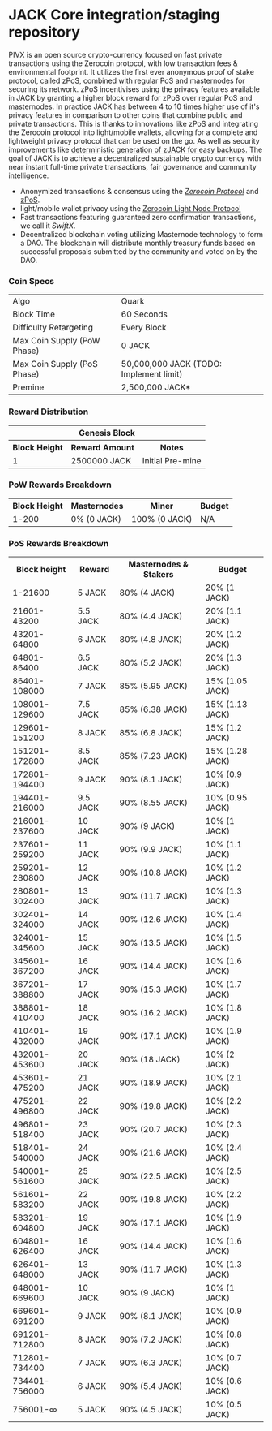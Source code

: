 JACK Core integration/staging repository
=====================================

PIVX is an open source crypto-currency focused on fast private transactions using the Zerocoin protocol, with low transaction fees & environmental footprint.  It utilizes the first ever anonymous proof of stake protocol, called zPoS, combined with regular PoS and masternodes for securing its network. zPoS incentivises using the privacy features available in JACK by granting a higher block reward for zPoS over regular PoS and masternodes. In practice JACK has between 4 to 10 times higher use of it's privacy features in comparison to other coins that combine public and private transactions. This is thanks to innovations like zPoS and integrating the Zerocoin protocol into light/mobile wallets, allowing for a complete and lightweight privacy protocol that can be used on the go. As well as security improvements like [deterministic generation of zJACK for easy backups.](https://www.reddit.com/r/jack/comments/8gbjf7/how_to_use_deterministic_zerocoin_generation/)
The goal of JACK is to achieve a decentralized sustainable crypto currency with near instant full-time private transactions, fair governance and community intelligence.
- Anonymized transactions & consensus using the [_Zerocoin Protocol_](http://www.pivx.org/zpiv) and [zPoS](https://pivx.org/zpos/).
- light/mobile wallet privacy using the [Zerocoin Light Node Protocol](https://pivx.org/wp-content/uploads/2018/11/Zerocoin_Light_Node_Protocol.pdf)
- Fast transactions featuring guaranteed zero confirmation transactions, we call it _SwiftX_.
- Decentralized blockchain voting utilizing Masternode technology to form a DAO. The blockchain will distribute monthly treasury funds based on successful proposals submitted by the community and voted on by the DAO.

### Coin Specs
<table>
<tr><td>Algo</td><td>Quark</td></tr>
<tr><td>Block Time</td><td>60 Seconds</td></tr>
<tr><td>Difficulty Retargeting</td><td>Every Block</td></tr>
<tr><td>Max Coin Supply (PoW Phase)</td><td>0 JACK</td></tr>
<tr><td>Max Coin Supply (PoS Phase)</td><td>50,000,000 JACK (TODO: Implement limit)</td></tr>
<tr><td>Premine</td><td>2,500,000 JACK*</td></tr>
</table>

### Reward Distribution

<table>
<th colspan=4>Genesis Block</th>
<tr><th>Block Height</th><th>Reward Amount</th><th>Notes</th></tr>
<tr><td>1</td><td>2500000 JACK</td><td>Initial Pre-mine</td></tr>
</table>

### PoW Rewards Breakdown

<table>
<th>Block Height</th><th>Masternodes</th><th>Miner</th><th>Budget</th>
<tr><td>1-200</td><td>0% (0 JACK)</td><td>100% (0 JACK)</td><td>N/A</td></tr>
</table>

### PoS Rewards Breakdown

<table>
    <th>Block height</th>
    <th>Reward</th>
    <th>Masternodes &amp; Stakers</th>
    <th>Budget</th>
    <tr>
        <td>1-21600</td>
        <td>5 JACK</td>
        <td>80% (4 JACK)</td>
        <td>20% (1 JACK)</td>
    </tr>
    <tr>
        <td>21601-43200</td>
        <td>5.5 JACK</td>
        <td>80% (4.4 JACK)</td>
        <td>20% (1.1 JACK)</td>
    </tr>
    <tr>
        <td>43201-64800</td>
        <td>6 JACK</td>
        <td>80% (4.8 JACK)</td>
        <td>20% (1.2 JACK)</td>
    </tr>
    <tr>
        <td>64801-86400</td>
        <td>6.5 JACK</td>
        <td>80% (5.2 JACK)</td>
        <td>20% (1.3 JACK)</td>
    </tr>
    <tr>
        <td>86401-108000</td>
        <td>7 JACK</td>
        <td>85% (5.95 JACK)</td>
        <td>15% (1.05 JACK)</td>
    </tr>
    <tr>
        <td>108001-129600</td>
        <td>7.5 JACK</td>
        <td>85% (6.38 JACK)</td>
        <td>15% (1.13 JACK)</td>
    </tr>
    <tr>
        <td>129601-151200</td>
        <td>8 JACK</td>
        <td>85% (6.8 JACK)</td>
        <td>15% (1.2 JACK)</td>
    </tr>
    <tr>
        <td>151201-172800</td>
        <td>8.5 JACK</td>
        <td>85% (7.23 JACK)</td>
        <td>15% (1.28 JACK)</td>
    </tr>
    <tr>
        <td>172801-194400</td>
        <td>9 JACK</td>
        <td>90% (8.1 JACK)</td>
        <td>10% (0.9 JACK)</td>
    </tr>
    <tr>
        <td>194401-216000</td>
        <td>9.5 JACK</td>
        <td>90% (8.55 JACK)</td>
        <td>10% (0.95 JACK)</td>
    </tr>
    <tr>
        <td>216001-237600</td>
        <td>10 JACK</td>
        <td>90% (9 JACK)</td>
        <td>10% (1 JACK)</td>
    </tr>
    <tr>
        <td>237601-259200</td>
        <td>11 JACK</td>
        <td>90% (9.9 JACK)</td>
        <td>10% (1.1 JACK)</td>
    </tr>
    <tr>
        <td>259201-280800</td>
        <td>12 JACK</td>
        <td>90% (10.8 JACK)</td>
        <td>10% (1.2 JACK)</td>
    </tr>
    <tr>
        <td>280801-302400</td>
        <td>13 JACK</td>
        <td>90% (11.7 JACK)</td>
        <td>10% (1.3 JACK)</td>
    </tr>
    <tr>
        <td>302401-324000</td>
        <td>14 JACK</td>
        <td>90% (12.6 JACK)</td>
        <td>10% (1.4 JACK)</td>
    </tr>
    <tr>
        <td>324001-345600</td>
        <td>15 JACK</td>
        <td>90% (13.5 JACK)</td>
        <td>10% (1.5 JACK)</td>
    </tr>
    <tr>
        <td>345601-367200</td>
        <td>16 JACK</td>
        <td>90% (14.4 JACK)</td>
        <td>10% (1.6 JACK)</td>
    </tr>
    <tr>
        <td>367201-388800</td>
        <td>17 JACK</td>
        <td>90% (15.3 JACK)</td>
        <td>10% (1.7 JACK)</td>
    </tr>
    <tr>
        <td>388801-410400</td>
        <td>18 JACK</td>
        <td>90% (16.2 JACK)</td>
        <td>10% (1.8 JACK)</td>
    </tr>
    <tr>
        <td>410401-432000</td>
        <td>19 JACK</td>
        <td>90% (17.1 JACK)</td>
        <td>10% (1.9 JACK)</td>
    </tr>
    <tr>
        <td>432001-453600</td>
        <td>20 JACK</td>
        <td>90% (18 JACK)</td>
        <td>10% (2 JACK)</td>
    </tr>
    <tr>
        <td>453601-475200</td>
        <td>21 JACK</td>
        <td>90% (18.9 JACK)</td>
        <td>10% (2.1 JACK)</td>
    </tr>
    <tr>
        <td>475201-496800</td>
        <td>22 JACK</td>
        <td>90% (19.8 JACK)</td>
        <td>10% (2.2 JACK)</td>
    </tr>
    <tr>
        <td>496801-518400</td>
        <td>23 JACK</td>
        <td>90% (20.7 JACK)</td>
        <td>10% (2.3 JACK)</td>
    </tr>
    <tr>
        <td>518401-540000</td>
        <td>24 JACK</td>
        <td>90% (21.6 JACK)</td>
        <td>10% (2.4 JACK)</td>
    </tr>
    <tr>
        <td>540001-561600</td>
        <td>25 JACK</td>
        <td>90% (22.5 JACK)</td>
        <td>10% (2.5 JACK)</td>
    </tr>
    <tr>
        <td>561601-583200</td>
        <td>22 JACK</td>
        <td>90% (19.8 JACK)</td>
        <td>10% (2.2 JACK)</td>
    </tr>
    <tr>
        <td>583201-604800</td>
        <td>19 JACK</td>
        <td>90% (17.1 JACK)</td>
        <td>10% (1.9 JACK)</td>
    </tr>
    <tr>
        <td>604801-626400</td>
        <td>16 JACK</td>
        <td>90% (14.4 JACK)</td>
        <td>10% (1.6 JACK)</td>
    </tr>
    <tr>
        <td>626401-648000</td>
        <td>13 JACK</td>
        <td>90% (11.7 JACK)</td>
        <td>10% (1.3 JACK)</td>
    </tr>
    <tr>
        <td>648001-669600</td>
        <td>10 JACK</td>
        <td>90% (9 JACK)</td>
        <td>10% (1 JACK)</td>
    </tr>
    <tr>
        <td>669601-691200</td>
        <td>9 JACK</td>
        <td>90% (8.1 JACK)</td>
        <td>10% (0.9 JACK)</td>
    </tr>
    <tr>
        <td>691201-712800</td>
        <td>8 JACK</td>
        <td>90% (7.2 JACK)</td>
        <td>10% (0.8 JACK)</td>
    </tr>
    <tr>
        <td>712801-734400</td>
        <td>7 JACK</td>
        <td>90% (6.3 JACK)</td>
        <td>10% (0.7 JACK)</td>
    </tr>
    <tr>
        <td>734401-756000</td>
        <td>6 JACK</td>
        <td>90% (5.4 JACK)</td>
        <td>10% (0.6 JACK)</td>
    </tr>
    <tr>
        <td>756001-∞</td>
        <td>5 JACK</td>
        <td>90% (4.5 JACK)</td>
        <td>10% (0.5 JACK)</td>
    </tr>
</table>
